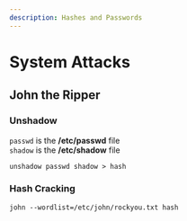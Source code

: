 ```yaml
---
description: Hashes and Passwords
---
```


# System Attacks

## John the Ripper

### Unshadow

`passwd` is the **/etc/passwd** file \
`shadow` is the **/etc/shadow** file

```
unshadow passwd shadow > hash
```

### Hash Cracking

```
john --wordlist=/etc/john/rockyou.txt hash
```

​
